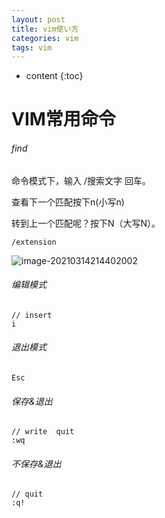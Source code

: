 ```yaml
---
layout: post
title: vim使い方
categories: vim
tags: vim
---
```


* content
{:toc}


# VIM常用命令

###### find

命令模式下，输入 /搜索文字 回车。

查看下一个匹配按下n(小写n)

转到上一个匹配呢？按下N（大写N）。

```
/extension
```

![image-20210314214402002](https://i.loli.net/2021/03/14/PpNvD3TGW7OJ9gF.png)

###### 编辑模式

```
// insert
i
```

###### 退出模式

```
Esc
```

###### 保存&退出

```
// write  quit
:wq
```

###### 不保存&退出

```
// quit
:q!
```

